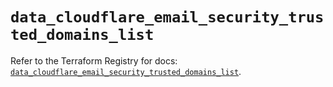 # `data_cloudflare_email_security_trusted_domains_list`

Refer to the Terraform Registry for docs: [`data_cloudflare_email_security_trusted_domains_list`](https://registry.terraform.io/providers/cloudflare/cloudflare/5.7.1/docs/data-sources/email_security_trusted_domains_list).
